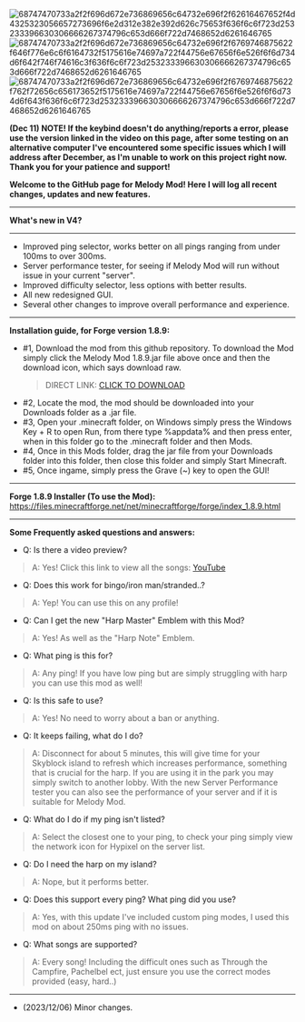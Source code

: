 ![68747470733a2f2f696d672e736869656c64732e696f2f62616467652f4d4325323056657273696f6e2d312e382e392d626c75653f636f6c6f723d253233396630306666267374796c653d666f722d7468652d6261646765](https://github.com/hawksUHC/MelodyMod/assets/150234597/b7b52cd8-b362-4827-84d1-9b50478c516c) ![68747470733a2f2f696d672e736869656c64732e696f2f6769746875622f646f776e6c6f6164732f5175616e74697a722f44756e67656f6e526f6f6d734d6f642f746f74616c3f636f6c6f723d253233396630306666267374796c653d666f722d7468652d6261646765](https://github.com/hawksUHC/MelodyMod/assets/150234597/5fcf8576-6d7b-4f23-9530-20e751eee3a6) ![68747470733a2f2f696d672e736869656c64732e696f2f6769746875622f762f72656c656173652f5175616e74697a722f44756e67656f6e526f6f6d734d6f643f636f6c6f723d253233396630306666267374796c653d666f722d7468652d6261646765](https://github.com/hawksUHC/MelodyMod/assets/150234597/c0b3fbc3-cadc-4f0e-bb45-a668e06b170e)


**(Dec 11) NOTE! If the keybind doesn't do anything/reports a error, please use the version linked in the video on this page, after some testing on an alternative computer I've encountered some specific issues which I will address after December, as I'm unable to work on this project right now. Thank you for your patience and support!**



**Welcome to the GitHub page for Melody Mod! Here I will log all recent changes, updates and new features.**
______________________________________________
**What's new in V4?**
______________________________________________
- Improved ping selector, works better on all pings ranging from under 100ms to over 300ms.
- Server performance tester, for seeing if Melody Mod will run without issue in your current "server".
- Improved difficulty selector, less options with better results.
- All new redesigned GUI.
- Several other changes to improve overall performance and experience.
_____________________________________________
**Installation guide, for Forge version 1.8.9:**

- #1, Download the mod from this github repository. To download the Mod simply click the Melody Mod 1.8.9.jar file above once and then the download icon, which says download raw.
  > DIRECT LINK: [CLICK TO DOWNLOAD](https://github.com/hawksUHC/MelodyMod/raw/main/Melody%20Mod%20(1.8.9).jar)
- #2, Locate the mod, the mod should be downloaded into your Downloads folder as a .jar file.
- #3, Open your .minecraft folder, on Windows simply press the Windows Key + R to open Run, from there type %appdata% and then press enter, when in this folder go to the .minecraft folder and then Mods.
- #4, Once in this Mods folder, drag the jar file from your Downloads folder into this folder, then close this folder and simply Start Minecraft.
- #5, Once ingame, simply press the Grave (~) key to open the GUI!
_____________________________________________
**Forge 1.8.9 Installer (To use the Mod):** https://files.minecraftforge.net/net/minecraftforge/forge/index_1.8.9.html
_____________________________________________
**Some Frequently asked questions and answers:**

- Q: Is there a video preview?
> A: Yes! Click this link to view all the songs: [YouTube](https://www.youtube.com/watch?v=DCU4f_U7fGI&t=165s)

- Q: Does this work for bingo/iron man/stranded..?
> A: Yep! You can use this on any profile!

- Q: Can I get the new "Harp Master" Emblem with this Mod?
> A: Yes! As well as the "Harp Note" Emblem.

- Q: What ping is this for?
> A: Any ping! If you have low ping but are simply struggling with harp you can use this mod as well!

- Q: Is this safe to use?
> A: Yes! No need to worry about a ban or anything. 

- Q: It keeps failing, what do I do?
> A: Disconnect for about 5 minutes, this will give time for your Skyblock island to refresh which increases performance, something that is crucial for the harp. If you are using it in the park you may simply switch to another lobby. With the new Server Performance tester you can also see the performance of your server and if it is suitable for Melody Mod.

- Q: What do I do if my ping isn't listed?
> A: Select the closest one to your ping, to check your ping simply view the network icon for Hypixel on the server list.

- Q: Do I need the harp on my island?
> A: Nope, but it performs better.

- Q: Does this support every ping? What ping did you use?
> A: Yes, with this update I've included custom ping modes, I used this mod on about 250ms ping with no issues.

- Q: What songs are supported? 
> A: Every song! Including the difficult ones such as Through the Campfire, Pachelbel ect, just ensure you use the correct modes provided (easy, hard..)
_____________________________________________
- (2023/12/06) Minor changes.
